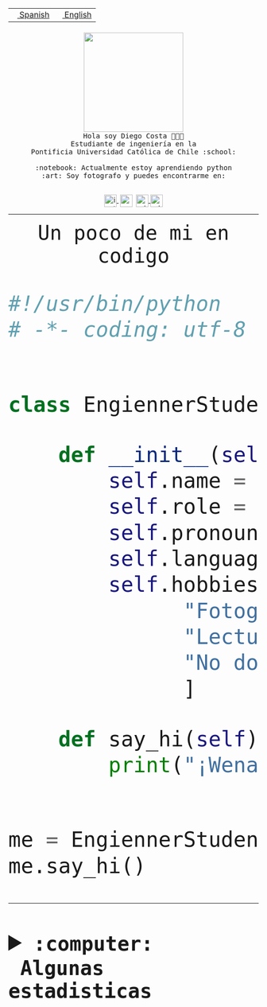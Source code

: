 <table border="0"  align="right">
 <tr><td><a href="README.md"><img src="https://upload.wikimedia.org/wikipedia/commons/thumb/8/89/Bandera_de_Espa%C3%B1a.svg/1200px-Bandera_de_Espa%C3%B1a.svg.png" height="10"> Spanish</a></td>
 <td><a href="README.en.md"><img src="https://upload.wikimedia.org/wikipedia/commons/a/a4/Flag_of_the_United_States.svg" height="10"> English</a></td></tr>
</table><br><br><br>


<p align="center">
  <img src="https://github.com/diegocostares/diegocostares/blob/main/Images/aaa2.gif?raw=true" height="200px" weight="200px">
  <br><samp>
    Hola soy Diego Costa 👨🏻‍💻<br>
    Estudiante de ingeniería en la <br>
    Pontificia Universidad Católica de Chile :school:<br>
  <br>
    :notebook: Actualmente estoy aprendiendo python <br>
    :art: Soy fotografo y puedes encontrarme en: <br>
  <br></samp>
  
</p>

<p align="center">
   <a href="https://instagram.com/diegocosta_no" target="blank">
    <img 
    align="center" src="https://cdn.jsdelivr.net/npm/simple-icons@3.0.1/icons/instagram.svg" alt="instagram" height="25px" width="25px" />
  </a>
  <a style="border: 3px solid; color: white;"href="https://t.me/diegocosta_no" target="blank">
  <img
  align="center" alt="Telegram" width="25px" src="https://icons-for-free.com/iconfiles/png/512/Telegram-1324888767380505522.png" />
</a>
<a href="https://api.whatsapp.com/send?phone=56971897835&text=Hola!" target="blank">
  <img
  align="center" alt="wtsp" width="25px" src="https://img.icons8.com/pastel-glyph/2x/whatsapp--v2.png" />
</a>
<a href="https://www.linkedin.com/in/diego-costa-786249213/" target="blank">
  <img
  align="center" alt="wtsp" width="25px" src="https://img.icons8.com/metro/452/linkedin.png" />
</a>

  </a>
</p>

---


<p align="center"><font size="25"><samp>Un poco de mi en codigo</samp></front></p>


```python
#!/usr/bin/python
# -*- coding: utf-8 -*-


class EngiennerStudent:

    def __init__(self):
        self.name = "Diego Costa"
        self.role = "Estudiante"
        self.pronouns = "he/him"
        self.language_spoken = ["es_CL", "en_US"]
        self.hobbies = [
              "Fotografia",
              "Lectura",
              "No dormir",
              ]

    def say_hi(self):
        print("¡Wena mundo!")


me = EngiennerStudent()
me.say_hi()
```
---
<details>
  <summary><b><samp>:computer: &nbsp;Algunas estadisticas</samp></b></summary>
  <br/></p>

<!--START_SECTION:waka-->
![Code Time](http://img.shields.io/badge/Code%20Time-820%20hrs%2033%20mins-blue)

**Soy nocturno 🦉** 

```text
🌞 Mañana                 9 commits           ░░░░░░░░░░░░░░░░░░░░░░░░░   00.39 % 
🌆 Día                    705 commits         ████████░░░░░░░░░░░░░░░░░   30.61 % 
🌃 Tarde                  1008 commits        ███████████░░░░░░░░░░░░░░   43.77 % 
🌙 Noche                  581 commits         ██████░░░░░░░░░░░░░░░░░░░   25.23 % 
```
📅 **Soy más productivo los Martes** 

```text
Lunes                    354 commits         ████░░░░░░░░░░░░░░░░░░░░░   15.37 % 
Martes                   454 commits         █████░░░░░░░░░░░░░░░░░░░░   19.71 % 
Miércoles                305 commits         ███░░░░░░░░░░░░░░░░░░░░░░   13.24 % 
Jueves                   290 commits         ███░░░░░░░░░░░░░░░░░░░░░░   12.59 % 
Viernes                  374 commits         ████░░░░░░░░░░░░░░░░░░░░░   16.24 % 
Sábado                   206 commits         ██░░░░░░░░░░░░░░░░░░░░░░░   08.94 % 
Domingo                  320 commits         ███░░░░░░░░░░░░░░░░░░░░░░   13.89 % 
```


📊 **Esta semana me dediqué a** 

```text
🐱‍💻 Proyectos: 
2023-1-S4-Grupo2-Backend 15 hrs 44 mins      ██████████████░░░░░░░░░░░   57.39 % 
2023-1-S4-scraper        3 hrs 56 mins       ████░░░░░░░░░░░░░░░░░░░░░   14.36 % 
2023-1-S4-Grupo2-Scraper 3 hrs 13 mins       ███░░░░░░░░░░░░░░░░░░░░░░   11.77 % 
Arqui-31                 2 hrs 41 mins       ██░░░░░░░░░░░░░░░░░░░░░░░   09.80 % 
gpti-scrapper-main       1 hr 10 mins        █░░░░░░░░░░░░░░░░░░░░░░░░   04.31 % 
```


 Last Updated on 23/04/2023 06:23:38 UTC
<!--END_SECTION:waka-->
  
  

<p align="center"> <img src="https://github-readme-stats.vercel.app/api?username=diegocostares&show_icons=true&theme=ayu-mirage" alt="abhisheknaiidu" /></p>
 
</details>
